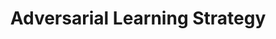 ---
title: "Adversarial Learning Strategy"

categories: ['']

tags: ['Adversarial', 'Learning', 'Strategy']

arabic: ['استراتيجية التعلم العدائي']

publishers: ['معجم مصطلحات التعلم الآلي والتعلم العميق وعلم البيانات']

types: "word"

slug: ""
---